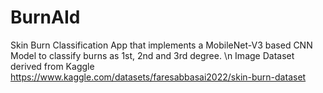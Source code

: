 # BurnAId
Skin Burn Classification App that implements a MobileNet-V3 based CNN Model to classify burns as 1st, 2nd and 3rd degree. \n
Image Dataset derived from Kaggle https://www.kaggle.com/datasets/faresabbasai2022/skin-burn-dataset
